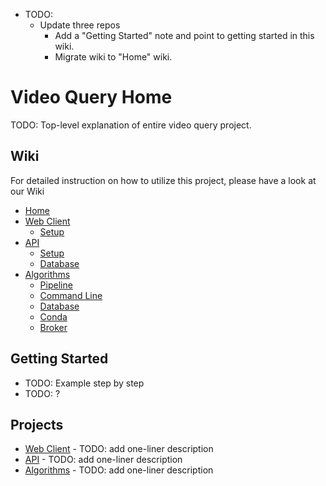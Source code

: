 - TODO:
    - Update three repos
        - Add a "Getting Started" note and point to getting started in this wiki.
        - Migrate wiki to "Home" wiki.


# Video Query Home

TODO: Top-level explanation of entire video query project.

## Wiki

For detailed instruction on how to utilize this project, please have a look at our Wiki

- [Home](Home)
- [Web Client](Web-Client)
  - [Setup](Web-Client-Setup)
- [API](Api)
  - [Setup](Api-Setup)
  - [Database](Api-Database)
- [Algorithms](Algorithms)
  - [Pipeline](Algorithms-Pipeline)
  - [Command Line](Algorithms-Command-Line)
  - [Database](Algorithms-Database)
  - [Conda](Algorithms-Conda)
  - [Broker](Algorithms-Broker)

## Getting Started

* TODO: Example step by step
* TODO: ?

## Projects

* [Web Client](https://github.com/PARC-projects/video-query-client-web) - TODO: add one-liner description
* [API](https://github.com/PARC-projects/video-query-api) - TODO: add one-liner description
* [Algorithms](https://github.com/PARC-projects/video-query-algorithms) - TODO: add one-liner description

